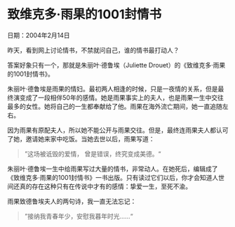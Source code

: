 # 致维克多·雨果的1001封情书

日期：2004年2月14日

昨天，看到网上讨论情书，不禁就问自己，谁的情书最打动人？

答案好象只有一个，那就是朱丽叶·德鲁埃（Juliette Drouet）的《致维克多·雨果的1001封情书》。

朱丽叶·德鲁埃是雨果的情妇。最初两人相逢的时候，只是一夜情的关系，但是最终演变成了一段相伴50年的感情。她是雨果事实上的夫人，也是雨果一生中交往最多的女性。她将自己的一生都奉献给了他。雨果在海外流亡期间，她一直追随左右。

因为雨果有原配夫人，所以她不能公开与雨果交往。但是，最终连雨果夫人都认可了她，邀请她来家中吃饭。当她去世以后，雨果写道：

> ”这场被诋毁的爱情， 曾是错误，终究变成美德。“

朱丽叶·德鲁埃一生中给雨果写过大量的情书，非常动人。在她死后，编辑成了《致维克多·雨果的1001封情书》一书出版。只有读过它们以后，你才会知道人世间还真的存在这种只有在传说中才有的感情：挚爱一生，至死不渝。

雨果致德鲁埃夫人的两句诗，我一直无法忘记：

> ”接纳我青春年少，安慰我暮年时光……“

